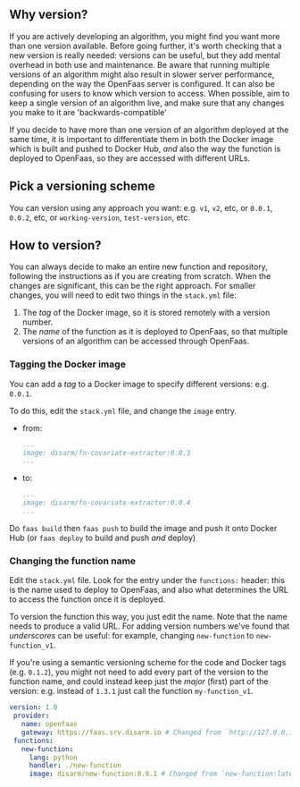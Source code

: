 ## Why version?

If you are actively developing an algorithm, you might find you want more than one version available. Before going further, it's worth checking that a new version is really needed: versions can be useful, but they add mental overhead in both use and maintenance. Be aware that running multiple versions of an algorithm might also result in slower server performance, depending on the way the OpenFaas server is configured. It can also be confusing for users to know which version to access. When possible, aim to keep a single version of an algorithm live, and make sure that any changes you make to it are 'backwards-compatible'

If you decide to have more than one version of an algorithm deployed at the same time, it is important to differentiate them in both the Docker image which is built and pushed to Docker Hub, _and_ also the way the function is deployed to OpenFaas, so they are accessed with different URLs.

## Pick a versioning scheme

You can version using any approach you want: e.g. `v1`, `v2`, etc, or `0.0.1`, `0.0.2`, etc, or `working-version`, `test-version`, etc. 

## How to version?

You can always decide to make an entire new function and repository, following the instructions as if you are creating from scratch. When the changes are significant, this can be the right approach. For smaller changes, you will need to edit two things in the `stack.yml` file:

1. The _tag_ of the Docker image, so it is stored remotely with a version number.
2. The _name_ of the function as it is deployed to OpenFaas, so that multiple versions of an algorithm can be accessed through OpenFaas.

### Tagging the Docker image

You can add a _tag_ to a Docker image to specify different versions: e.g. `0.0.1`. 

To do this, edit the `stack.yml` file, and change the `image` entry.

* from: 
  
  ```yaml
  ...
  image: disarm/fn-covariate-extractor:0.0.3
  ...
  ```

* to:
  
  ```yaml
  ...
  image: disarm/fn-covariate-extractor:0.0.4
  ...
  ```

Do `faas build` then `faas push` to build the image and push it onto Docker Hub (or `faas deploy` to build and push _and_ deploy)

### Changing the function name

Edit the `stack.yml` file. Look for the entry under the `functions:` header: this is the name used to deploy to OpenFaas, and also what determines the URL to access the function once it is deployed.

To version the function this way, you just edit the name. Note that the name needs to produce a valid URL. For adding version numbers we've found that _underscores_ can be useful: for example, changing `new-function` to `new-function_v1`. 

If you're using a semantic versioning scheme for the code and Docker tags (e.g. `0.1.2`), you might not need to add every part of the version to the function name, and could instead keep just the _major_ (first) part of the version: e.g. instead of `1.3.1` just call the function `my-function_v1`. 

```yaml
version: 1.0
 provider:
   name: openfaas
   gateway: https://faas.srv.disarm.io # Changed from `http://127.0.0.1:8080
 functions:
   new-function:
     lang: python
     handler: ./new-function
     image: disarm/new-function:0.0.1 # Changed from `new-function:latest`
```
